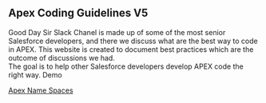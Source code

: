## Apex Coding Guidelines V5

Good Day Sir Slack Chanel is made up of some of the most senior Salesforce developers, and there we discuss what are the best way to code in APEX. This website is created to document best practices which are the outcome of discussions we had.  
The goal is to help other Salesforce developers develop APEX code the right way. Demo

[Apex Name Spaces](/name-spaces.md)


